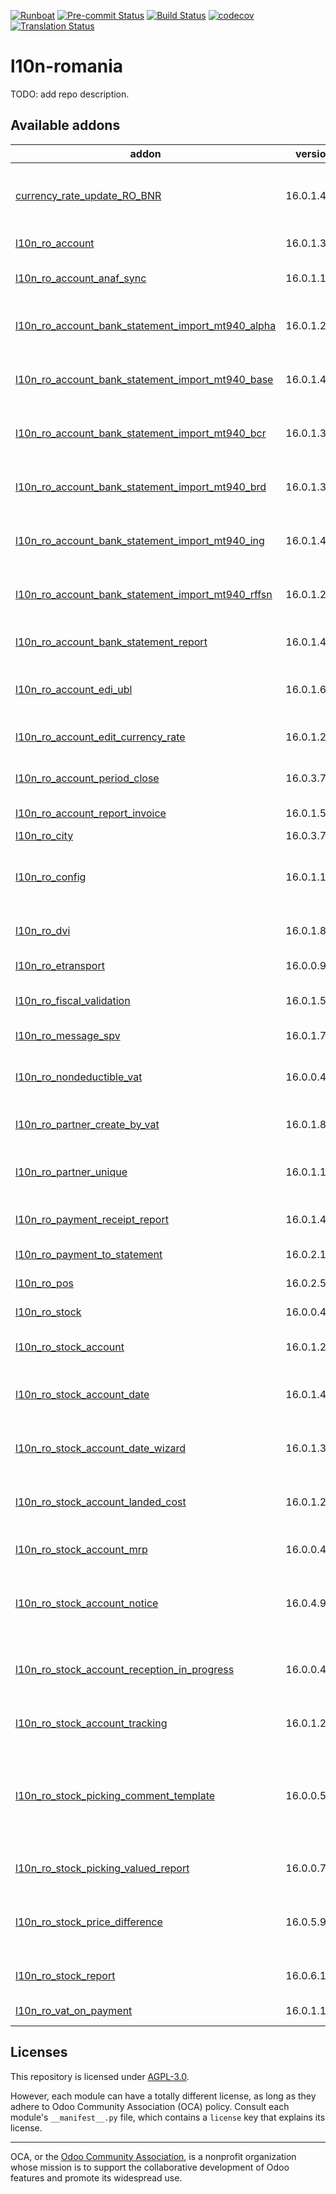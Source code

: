 
[![Runboat](https://img.shields.io/badge/runboat-Try%20me-875A7B.png)](https://runboat.odoo-community.org/builds?repo=OCA/l10n-romania&target_branch=16.0)
[![Pre-commit Status](https://github.com/OCA/l10n-romania/actions/workflows/pre-commit.yml/badge.svg?branch=16.0)](https://github.com/OCA/l10n-romania/actions/workflows/pre-commit.yml?query=branch%3A16.0)
[![Build Status](https://github.com/OCA/l10n-romania/actions/workflows/test.yml/badge.svg?branch=16.0)](https://github.com/OCA/l10n-romania/actions/workflows/test.yml?query=branch%3A16.0)
[![codecov](https://codecov.io/gh/OCA/l10n-romania/branch/16.0/graph/badge.svg)](https://codecov.io/gh/OCA/l10n-romania)
[![Translation Status](https://translation.odoo-community.org/widgets/l10n-romania-16-0/-/svg-badge.svg)](https://translation.odoo-community.org/engage/l10n-romania-16-0/?utm_source=widget)

<!-- /!\ do not modify above this line -->

# l10n-romania

TODO: add repo description.

<!-- /!\ do not modify below this line -->

<!-- prettier-ignore-start -->

[//]: # (addons)

Available addons
----------------
addon | version | maintainers | summary
--- | --- | --- | ---
[currency_rate_update_RO_BNR](currency_rate_update_RO_BNR/) | 16.0.1.4.0 | [![feketemihai](https://github.com/feketemihai.png?size=30px)](https://github.com/feketemihai) | Currency Rate Update National Bank of Romania service
[l10n_ro_account](l10n_ro_account/) | 16.0.1.3.0 | [![dhongu](https://github.com/dhongu.png?size=30px)](https://github.com/dhongu) | Romania - Account
[l10n_ro_account_anaf_sync](l10n_ro_account_anaf_sync/) | 16.0.1.18.0 | [![feketemihai](https://github.com/feketemihai.png?size=30px)](https://github.com/feketemihai) | Romania - Account ANAF Sync
[l10n_ro_account_bank_statement_import_mt940_alpha](l10n_ro_account_bank_statement_import_mt940_alpha/) | 16.0.1.2.0 | [![feketemihai](https://github.com/feketemihai.png?size=30px)](https://github.com/feketemihai) | MT940 Alpha Format Bank Statements Import
[l10n_ro_account_bank_statement_import_mt940_base](l10n_ro_account_bank_statement_import_mt940_base/) | 16.0.1.4.0 | [![feketemihai](https://github.com/feketemihai.png?size=30px)](https://github.com/feketemihai) [![dhongu](https://github.com/dhongu.png?size=30px)](https://github.com/dhongu) | Romania - MT940 Bank Statements Import
[l10n_ro_account_bank_statement_import_mt940_bcr](l10n_ro_account_bank_statement_import_mt940_bcr/) | 16.0.1.3.0 | [![feketemihai](https://github.com/feketemihai.png?size=30px)](https://github.com/feketemihai) [![dhongu](https://github.com/dhongu.png?size=30px)](https://github.com/dhongu) | MT940 BCR Format Bank Statements Import
[l10n_ro_account_bank_statement_import_mt940_brd](l10n_ro_account_bank_statement_import_mt940_brd/) | 16.0.1.3.0 | [![feketemihai](https://github.com/feketemihai.png?size=30px)](https://github.com/feketemihai) [![dhongu](https://github.com/dhongu.png?size=30px)](https://github.com/dhongu) | Romania - Import bank statements from BRD
[l10n_ro_account_bank_statement_import_mt940_ing](l10n_ro_account_bank_statement_import_mt940_ing/) | 16.0.1.4.0 | [![feketemihai](https://github.com/feketemihai.png?size=30px)](https://github.com/feketemihai) [![dhongu](https://github.com/dhongu.png?size=30px)](https://github.com/dhongu) | MT940 ING Format Bank Statements Import
[l10n_ro_account_bank_statement_import_mt940_rffsn](l10n_ro_account_bank_statement_import_mt940_rffsn/) | 16.0.1.2.0 | [![feketemihai](https://github.com/feketemihai.png?size=30px)](https://github.com/feketemihai) [![dhongu](https://github.com/dhongu.png?size=30px)](https://github.com/dhongu) | Romania - Import bank statements from Raiffeisen
[l10n_ro_account_bank_statement_report](l10n_ro_account_bank_statement_report/) | 16.0.1.4.0 | [![feketemihai](https://github.com/feketemihai.png?size=30px)](https://github.com/feketemihai) | Romania - Bank Statement Report
[l10n_ro_account_edi_ubl](l10n_ro_account_edi_ubl/) | 16.0.1.66.0 | [![dhongu](https://github.com/dhongu.png?size=30px)](https://github.com/dhongu) [![feketemihai](https://github.com/feketemihai.png?size=30px)](https://github.com/feketemihai) | Romania - eFactura - Account EDI UBL
[l10n_ro_account_edit_currency_rate](l10n_ro_account_edit_currency_rate/) | 16.0.1.2.0 | [![mcojocaru](https://github.com/mcojocaru.png?size=30px)](https://github.com/mcojocaru) | Romania - Invoice Edit Currency Rate
[l10n_ro_account_period_close](l10n_ro_account_period_close/) | 16.0.3.7.0 | [![feketemihai](https://github.com/feketemihai.png?size=30px)](https://github.com/feketemihai) | Romania - Account Period Closing
[l10n_ro_account_report_invoice](l10n_ro_account_report_invoice/) | 16.0.1.5.0 | [![feketemihai](https://github.com/feketemihai.png?size=30px)](https://github.com/feketemihai) | Romania - Invoice Report
[l10n_ro_city](l10n_ro_city/) | 16.0.3.7.0 | [![dhongu](https://github.com/dhongu.png?size=30px)](https://github.com/dhongu) | Romania - City
[l10n_ro_config](l10n_ro_config/) | 16.0.1.15.0 | [![feketemihai](https://github.com/feketemihai.png?size=30px)](https://github.com/feketemihai) | Romania - Localization Install and Config Applications
[l10n_ro_dvi](l10n_ro_dvi/) | 16.0.1.8.0 | [![dhongu](https://github.com/dhongu.png?size=30px)](https://github.com/dhongu) [![feketemihai](https://github.com/feketemihai.png?size=30px)](https://github.com/feketemihai) | Romania - DVI
[l10n_ro_etransport](l10n_ro_etransport/) | 16.0.0.9.0 | [![dhongu](https://github.com/dhongu.png?size=30px)](https://github.com/dhongu) | Romania - E-Trasnport
[l10n_ro_fiscal_validation](l10n_ro_fiscal_validation/) | 16.0.1.5.0 | [![feketemihai](https://github.com/feketemihai.png?size=30px)](https://github.com/feketemihai) | Romania - Fiscal Validation
[l10n_ro_message_spv](l10n_ro_message_spv/) | 16.0.1.7.0 | [![dhongu](https://github.com/dhongu.png?size=30px)](https://github.com/dhongu) | Romania - Mesaje SPV
[l10n_ro_nondeductible_vat](l10n_ro_nondeductible_vat/) | 16.0.0.4.0 | [![adrian-dks](https://github.com/adrian-dks.png?size=30px)](https://github.com/adrian-dks) [![feketemihai](https://github.com/feketemihai.png?size=30px)](https://github.com/feketemihai) | Romania - Nondeductible VAT
[l10n_ro_partner_create_by_vat](l10n_ro_partner_create_by_vat/) | 16.0.1.8.0 | [![feketemihai](https://github.com/feketemihai.png?size=30px)](https://github.com/feketemihai) | Romania - Partner Create by VAT
[l10n_ro_partner_unique](l10n_ro_partner_unique/) | 16.0.1.1.0 | [![feketemihai](https://github.com/feketemihai.png?size=30px)](https://github.com/feketemihai) | Creates a rule for vat and nrc unique for partners.
[l10n_ro_payment_receipt_report](l10n_ro_payment_receipt_report/) | 16.0.1.4.0 | [![dhongu](https://github.com/dhongu.png?size=30px)](https://github.com/dhongu) [![feketemihai](https://github.com/feketemihai.png?size=30px)](https://github.com/feketemihai) | Romania - Payment Receipt Report
[l10n_ro_payment_to_statement](l10n_ro_payment_to_statement/) | 16.0.2.12.0 | [![dhongu](https://github.com/dhongu.png?size=30px)](https://github.com/dhongu) | Add payment to cash statement
[l10n_ro_pos](l10n_ro_pos/) | 16.0.2.5.0 | [![dhongu](https://github.com/dhongu.png?size=30px)](https://github.com/dhongu) | Romania - Point of Sale
[l10n_ro_stock](l10n_ro_stock/) | 16.0.0.4.0 | [![feketemihai](https://github.com/feketemihai.png?size=30px)](https://github.com/feketemihai) | Romania - Stock
[l10n_ro_stock_account](l10n_ro_stock_account/) | 16.0.1.27.0 | [![dhongu](https://github.com/dhongu.png?size=30px)](https://github.com/dhongu) [![feketemihai](https://github.com/feketemihai.png?size=30px)](https://github.com/feketemihai) | Romania - Stock Accounting
[l10n_ro_stock_account_date](l10n_ro_stock_account_date/) | 16.0.1.4.0 | [![feketemihai](https://github.com/feketemihai.png?size=30px)](https://github.com/feketemihai) | Romania - Stock Accounting Date
[l10n_ro_stock_account_date_wizard](l10n_ro_stock_account_date_wizard/) | 16.0.1.3.0 | [![feketemihai](https://github.com/feketemihai.png?size=30px)](https://github.com/feketemihai) | Romania - Stock Accounting Date Wizard
[l10n_ro_stock_account_landed_cost](l10n_ro_stock_account_landed_cost/) | 16.0.1.26.0 | [![dhongu](https://github.com/dhongu.png?size=30px)](https://github.com/dhongu) [![feketemihai](https://github.com/feketemihai.png?size=30px)](https://github.com/feketemihai) | Romania - Stock Accounting Landed Cost
[l10n_ro_stock_account_mrp](l10n_ro_stock_account_mrp/) | 16.0.0.4.0 | [![adrian-dks](https://github.com/adrian-dks.png?size=30px)](https://github.com/adrian-dks) | Fix mrp_production cost.
[l10n_ro_stock_account_notice](l10n_ro_stock_account_notice/) | 16.0.4.9.0 | [![feketemihai](https://github.com/feketemihai.png?size=30px)](https://github.com/feketemihai) [![mcojocaru](https://github.com/mcojocaru.png?size=30px)](https://github.com/mcojocaru) [![dhongu](https://github.com/dhongu.png?size=30px)](https://github.com/dhongu) | Romania - Stock Accounting Notice
[l10n_ro_stock_account_reception_in_progress](l10n_ro_stock_account_reception_in_progress/) | 16.0.0.4.0 | [![nct74](https://github.com/nct74.png?size=30px)](https://github.com/nct74) [![vasi26ro](https://github.com/vasi26ro.png?size=30px)](https://github.com/vasi26ro) | Romania - Stock Accounting Reception In progress
[l10n_ro_stock_account_tracking](l10n_ro_stock_account_tracking/) | 16.0.1.28.0 | [![dhongu](https://github.com/dhongu.png?size=30px)](https://github.com/dhongu) [![feketemihai](https://github.com/feketemihai.png?size=30px)](https://github.com/feketemihai) | Romania - Stock Accounting
[l10n_ro_stock_picking_comment_template](l10n_ro_stock_picking_comment_template/) | 16.0.0.5.0 | [![feketemihai](https://github.com/feketemihai.png?size=30px)](https://github.com/feketemihai) | This model is going to add a a header and a footer at picking report depeding on the operation type.
[l10n_ro_stock_picking_valued_report](l10n_ro_stock_picking_valued_report/) | 16.0.0.7.0 | [![feketemihai](https://github.com/feketemihai.png?size=30px)](https://github.com/feketemihai) | Romania - Stock Picking Valued Report
[l10n_ro_stock_price_difference](l10n_ro_stock_price_difference/) | 16.0.5.9.0 | [![feketemihai](https://github.com/feketemihai.png?size=30px)](https://github.com/feketemihai) [![mcojocaru](https://github.com/mcojocaru.png?size=30px)](https://github.com/mcojocaru) [![dhongu](https://github.com/dhongu.png?size=30px)](https://github.com/dhongu) | Romania - Stock Accounting Price Difference
[l10n_ro_stock_report](l10n_ro_stock_report/) | 16.0.6.14.0 | [![dhongu](https://github.com/dhongu.png?size=30px)](https://github.com/dhongu) [![feketemihai](https://github.com/feketemihai.png?size=30px)](https://github.com/feketemihai) | Romania - Stock Report (Fisa Magazie)
[l10n_ro_vat_on_payment](l10n_ro_vat_on_payment/) | 16.0.1.12.0 | [![feketemihai](https://github.com/feketemihai.png?size=30px)](https://github.com/feketemihai) | Romania - VAT on Payment

[//]: # (end addons)

<!-- prettier-ignore-end -->

## Licenses

This repository is licensed under [AGPL-3.0](LICENSE).

However, each module can have a totally different license, as long as they adhere to Odoo Community Association (OCA)
policy. Consult each module's `__manifest__.py` file, which contains a `license` key
that explains its license.

----
OCA, or the [Odoo Community Association](http://odoo-community.org/), is a nonprofit
organization whose mission is to support the collaborative development of Odoo features
and promote its widespread use.
